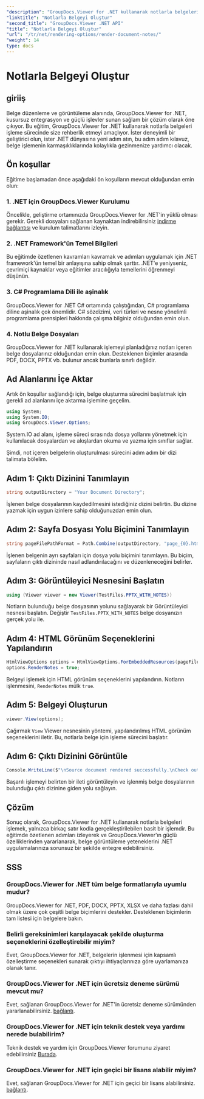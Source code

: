 ```yaml
---
"description": "GroupDocs.Viewer for .NET kullanarak notlarla belgelerin nasıl işleneceğini öğrenin. .NET uygulamalarınıza sorunsuz entegrasyon için adım adım eğitim."
"linktitle": "Notlarla Belgeyi Oluştur"
"second_title": "GroupDocs.Viewer .NET API"
"title": "Notlarla Belgeyi Oluştur"
"url": "/tr/net/rendering-options/render-document-notes/"
"weight": 14
type: docs
---
```

# Notlarla Belgeyi Oluştur

## giriiş
Belge düzenleme ve görüntüleme alanında, GroupDocs.Viewer for .NET, kusursuz entegrasyon ve güçlü işlevler sunan sağlam bir çözüm olarak öne çıkıyor. Bu eğitim, GroupDocs.Viewer for .NET kullanarak notlarla belgeleri işleme sürecinde size rehberlik etmeyi amaçlıyor. İster deneyimli bir geliştirici olun, ister .NET dünyasına yeni adım atın, bu adım adım kılavuz, belge işlemenin karmaşıklıklarında kolaylıkla gezinmenize yardımcı olacak.
## Ön koşullar
Eğitime başlamadan önce aşağıdaki ön koşulların mevcut olduğundan emin olun:
### 1. .NET için GroupDocs.Viewer Kurulumu
Öncelikle, geliştirme ortamınızda GroupDocs.Viewer for .NET'in yüklü olması gerekir. Gerekli dosyaları sağlanan kaynaktan indirebilirsiniz [indirme bağlantısı](https://releases.groupdocs.com/viewer/net/) ve kurulum talimatlarını izleyin.
### 2. .NET Framework'ün Temel Bilgileri
Bu eğitimde özetlenen kavramları kavramak ve adımları uygulamak için .NET framework'ün temel bir anlayışına sahip olmak şarttır. .NET'e yeniyseniz, çevrimiçi kaynaklar veya eğitimler aracılığıyla temellerini öğrenmeyi düşünün.
### 3. C# Programlama Dili ile aşinalık
GroupDocs.Viewer for .NET C# ortamında çalıştığından, C# programlama diline aşinalık çok önemlidir. C# sözdizimi, veri türleri ve nesne yönelimli programlama prensipleri hakkında çalışma bilginiz olduğundan emin olun.
### 4. Notlu Belge Dosyaları
GroupDocs.Viewer for .NET kullanarak işlemeyi planladığınız notları içeren belge dosyalarınız olduğundan emin olun. Desteklenen biçimler arasında PDF, DOCX, PPTX vb. bulunur ancak bunlarla sınırlı değildir.

## Ad Alanlarını İçe Aktar
Artık ön koşullar sağlandığı için, belge oluşturma sürecini başlatmak için gerekli ad alanlarını içe aktarma işlemine geçelim.

```csharp
using System;
using System.IO;
using GroupDocs.Viewer.Options;
```
System.IO ad alanı, işleme süreci sırasında dosya yollarını yönetmek için kullanılacak dosyalardan ve akışlardan okuma ve yazma için sınıflar sağlar.

Şimdi, not içeren belgelerin oluşturulması sürecini adım adım bir dizi talimata bölelim.
## Adım 1: Çıktı Dizinini Tanımlayın
```csharp
string outputDirectory = "Your Document Directory";
```
İşlenen belge dosyalarının kaydedilmesini istediğiniz dizini belirtin. Bu dizine yazmak için uygun izinlere sahip olduğunuzdan emin olun.
## Adım 2: Sayfa Dosyası Yolu Biçimini Tanımlayın
```csharp
string pageFilePathFormat = Path.Combine(outputDirectory, "page_{0}.html");
```
İşlenen belgenin ayrı sayfaları için dosya yolu biçimini tanımlayın. Bu biçim, sayfaların çıktı dizininde nasıl adlandırılacağını ve düzenleneceğini belirler.
## Adım 3: Görüntüleyici Nesnesini Başlatın
```csharp
using (Viewer viewer = new Viewer(TestFiles.PPTX_WITH_NOTES))
```
Notların bulunduğu belge dosyasının yolunu sağlayarak bir Görüntüleyici nesnesi başlatın. Değiştir `TestFiles.PPTX_WITH_NOTES` belge dosyanızın gerçek yolu ile.
## Adım 4: HTML Görünüm Seçeneklerini Yapılandırın
```csharp
HtmlViewOptions options = HtmlViewOptions.ForEmbeddedResources(pageFilePathFormat);
options.RenderNotes = true;
```
Belgeyi işlemek için HTML görünüm seçeneklerini yapılandırın. Notların işlenmesini, `RenderNotes` mülk `true`.
## Adım 5: Belgeyi Oluşturun
```csharp
viewer.View(options);
```
Çağırmak `View` Viewer nesnesinin yöntemi, yapılandırılmış HTML görünüm seçeneklerini iletir. Bu, notlarla belge için işleme sürecini başlatır.
## Adım 6: Çıktı Dizinini Görüntüle
```csharp
Console.WriteLine($"\nSource document rendered successfully.\nCheck output in {outputDirectory}.");
```
Başarılı işlemeyi belirten bir ileti görüntüleyin ve işlenmiş belge dosyalarının bulunduğu çıktı dizinine giden yolu sağlayın.

## Çözüm
Sonuç olarak, GroupDocs.Viewer for .NET kullanarak notlarla belgeleri işlemek, yalnızca birkaç satır kodla gerçekleştirilebilen basit bir işlemdir. Bu eğitimde özetlenen adımları izleyerek ve GroupDocs.Viewer'ın güçlü özelliklerinden yararlanarak, belge görüntüleme yeteneklerini .NET uygulamalarınıza sorunsuz bir şekilde entegre edebilirsiniz.
## SSS
### GroupDocs.Viewer for .NET tüm belge formatlarıyla uyumlu mudur?
GroupDocs.Viewer for .NET, PDF, DOCX, PPTX, XLSX ve daha fazlası dahil olmak üzere çok çeşitli belge biçimlerini destekler. Desteklenen biçimlerin tam listesi için belgelere bakın.
### Belirli gereksinimleri karşılayacak şekilde oluşturma seçeneklerini özelleştirebilir miyim?
Evet, GroupDocs.Viewer for .NET, belgelerin işlenmesi için kapsamlı özelleştirme seçenekleri sunarak çıktıyı ihtiyaçlarınıza göre uyarlamanıza olanak tanır.
### GroupDocs.Viewer for .NET için ücretsiz deneme sürümü mevcut mu?
Evet, sağlanan GroupDocs.Viewer for .NET'in ücretsiz deneme sürümünden yararlanabilirsiniz. [bağlantı](https://releases.groupdocs.com/).
### GroupDocs.Viewer for .NET için teknik destek veya yardımı nerede bulabilirim?
Teknik destek ve yardım için GroupDocs.Viewer forumunu ziyaret edebilirsiniz [Burada](https://forum.groupdocs.com/c/viewer/9).
### GroupDocs.Viewer for .NET için geçici bir lisans alabilir miyim?
Evet, sağlanan GroupDocs.Viewer for .NET için geçici bir lisans alabilirsiniz. [bağlantı](https://purchase.groupdocs.com/temporary-license/).